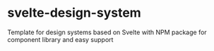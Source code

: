 # svelte-design-system
Template for design systems based on Svelte with NPM package for component library and easy support

